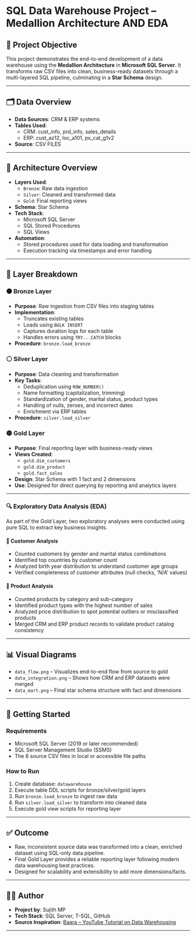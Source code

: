 # SQL Data Warehouse Project – Medallion Architecture AND EDA

## 📌 Project Objective

This project demonstrates the end-to-end development of a data warehouse using the **Medallion Architecture** in **Microsoft SQL Server**. It transforms raw CSV files into clean, business-ready datasets through a multi-layered SQL pipeline, culminating in a **Star Schema** design.

---

## 🗂️ Data Overview

- **Data Sources**: CRM & ERP systems  
- **Tables Used**:  
  - CRM: cust_info, prd_info, sales_details
  - ERP: cust_az12, loc_a101, px_cat_g1v2  
- **Source**: CSV FILES

---

## 🧱 Architecture Overview

- **Layers Used**:  
  - `Bronze`: Raw data ingestion  
  - `Silver`: Cleaned and transformed data  
  - `Gold`: Final reporting views  
- **Schema**: Star Schema  
- **Tech Stack**:  
  - Microsoft SQL Server  
  - SQL Stored Procedures  
  - SQL Views  
- **Automation**:  
  - Stored procedures used for data loading and transformation  
  - Execution tracking via timestamps and error handling

---

## 🔄 Layer Breakdown

### 🟤 Bronze Layer

- **Purpose**: Raw ingestion from CSV files into staging tables  
- **Implementation**:  
  - Truncates existing tables  
  - Loads using `BULK INSERT`  
  - Captures duration logs for each table  
  - Handles errors using `TRY...CATCH` blocks  
- **Procedure**: `bronze.load_bronze`

### ⚪ Silver Layer

- **Purpose**: Data cleaning and transformation  
- **Key Tasks**:
  - Deduplication using `ROW_NUMBER()`  
  - Name formatting (capitalization, trimming)  
  - Standardization of gender, marital status, product types  
  - Handling of nulls, zeroes, and incorrect dates  
  - Enrichment via ERP tables  
- **Procedure**: `silver.load_silver`

### 🟡 Gold Layer

- **Purpose**: Final reporting layer with business-ready views  
- **Views Created**:
  - `gold.dim_customers`
  - `gold.dim_product`
  - `gold.fact_sales`
- **Design**: Star Schema with 1 fact and 2 dimensions  
- **Use**: Designed for direct querying by reporting and analytics layers

---
### 🔍 Exploratory Data Analysis (EDA)

As part of the Gold Layer, two exploratory analyses were conducted using pure SQL to extract key business insights.

#### 📌 Customer Analysis
- Counted customers by gender and marital status combinations  
- Identified top countries by customer count  
- Analyzed birth year distribution to understand customer age groups  
- Verified completeness of customer attributes (null checks, ‘N/A’ values)

#### 📌 Product Analysis
- Counted products by category and sub-category  
- Identified product types with the highest number of sales  
- Analyzed price distribution to spot potential outliers or misclassified products  
- Merged CRM and ERP product records to validate product catalog consistency

---


## 📊 Visual Diagrams

- `data_flow.png` – Visualizes end-to-end flow from source to gold
- `data_integration.png` – Shows how CRM and ERP datasets were merged
- `data_mart.png` – Final star schema structure with fact and dimensions

---

## 🚀 Getting Started

### Requirements
- Microsoft SQL Server (2019 or later recommended)
- SQL Server Management Studio (SSMS)
- The 6 source CSV files in local or accessible file paths

### How to Run
1. Create database: `datawarehouse`
2. Execute table DDL scripts for bronze/silver/gold layers
3. Run `bronze.load_bronze` to ingest raw data
4. Run `silver.load_silver` to transform into cleaned data
5. Execute gold view scripts for reporting layer

---

## ✅ Outcome

- Raw, inconsistent source data was transformed into a clean, enriched dataset using SQL-only data pipeline.
- Final Gold Layer provides a reliable reporting layer following modern data warehousing best practices.
- Designed for scalability and extensibility to add more dimensions/facts.

---

## 👨‍💻 Author

- **Project by**: Sujith MP  
- **Tech Stack**: SQL Server, T-SQL, GitHub  
- **Source Inspiration**: [Baara – YouTube Tutorial on Data Warehousing](https://youtu.be/SSKVgrwhzus?si=SuQBLImJlHk-E-RX)

---
